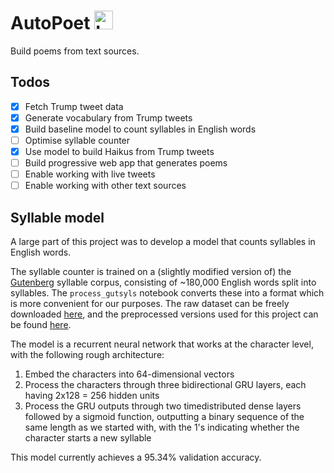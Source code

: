 # AutoPoet <img src="https://filedn.com/lRBwPhPxgV74tO0rDoe8SpH/autopoet_data/logo.png" width="30" height="30" alt="Logo of quill pen"/>

Build poems from text sources. 

## Todos

- [x] Fetch Trump tweet data
- [x] Generate vocabulary from Trump tweets
- [x] Build baseline model to count syllables in English words
- [ ] Optimise syllable counter
- [x] Use model to build Haikus from Trump tweets
- [ ] Build progressive web app that generates poems
- [ ] Enable working with live tweets
- [ ] Enable working with other text sources

## Syllable model

A large part of this project was to develop a model that counts syllables in English words. 

The syllable counter is trained on a (slightly modified version of) the [Gutenberg](https://en.wikipedia.org/wiki/Project_Gutenberg) syllable corpus, consisting of ~180,000 English words split into syllables. The `process_gutsyls` notebook converts these into a format which is more convenient for our purposes. The raw dataset can be freely downloaded [here](http://onlinebooks.library.upenn.edu/webbin/gutbook/lookup?num=3204), and the preprocessed versions used for this project can be found [here](https://filedn.com/lRBwPhPxgV74tO0rDoe8SpH/autopoet_data/).

The model is a recurrent neural network that works at the character level, with the following rough architecture:

1. Embed the characters into 64-dimensional vectors
2. Process the characters through three bidirectional GRU layers, each having 2x128 = 256 hidden units
3. Process the GRU outputs through two timedistributed dense layers followed by a sigmoid function, outputting a binary sequence of the same length as we started with, with the 1's indicating whether the character starts a new syllable

This model currently achieves a 95.34% validation accuracy.
